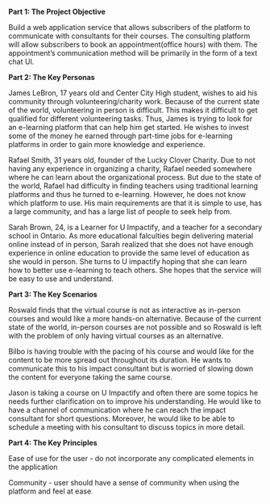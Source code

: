**Part 1: The Project Objective**

Build a web application service that allows subscribers of the platform to communicate with consultants for their courses. The consulting platform will allow subscribers to book an appointment(office hours) with them. The appointment’s communication method will be primarily in the form of a text chat UI.

**Part 2: The Key Personas**

James LeBron, 17 years old and Center City High student, wishes to aid his community through volunteering/charity work. Because of the current state of the world, volunteering in person is difficult. This makes it difficult to get qualified for different volunteering tasks. Thus, James is trying to look for an e-learning platform that can help him get started. He wishes to invest some of the money he earned through part-time jobs for e-learning platforms in order to gain more knowledge and experience. 

Rafael Smith, 31 years old, founder of the Lucky Clover Charity. Due to not having any experience in organizing a charity, Rafael needed somewhere where he can learn about the organizational process. But due to the state of the world, Rafael had difficulty in finding teachers using traditional learning platforms and thus he turned to e-learning. However, he does not know which platform to use. His main requirements are that it is simple to use, has a large community, and has a large list of people to seek help from.

Sarah Brown, 24, is a Learner for U Impactify, and a teacher for a secondary school in Ontario. As more educational falculties begin delivering material online instead of in person, Sarah realized that she does not have enough experience in online education to provide the same level of education as she would in person. She turns to U impactify hoping that she can learn how to better use e-learning to teach others. She hopes that the service will be easy to use and understand.

**Part 3: The Key Scenarios**

Roswald finds that the virtual course is not as interactive as in-person courses and would like a more hands-on alternative. Because of the current state of the world, in-person courses are not possible and so Roswald is left with the problem of only having virtual courses as an alternative.

Bilbo is having trouble with the pacing of his course and would like for the content to be more spread out throughout its duration. He wants to communicate this to his impact consultant but is worried of slowing down the content for everyone taking the same course.

Jason is taking a course on U Impactify and often there are some topics he needs further clarification on to improve his understanding. He would like to have a channel of communication where he can reach the impact consultant for short questions. Moreover, he would like to be able to schedule a meeting with his consultant to discuss topics in more detail.

**Part 4: The Key Principles**

Ease of use for the user - do not incorporate any complicated elements in the application

Community - user should have a sense of community when using the platform and feel at ease
